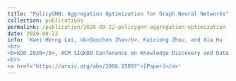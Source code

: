 ```yaml
---
title: "PolicyGNN: Aggregation Optimization for Graph Neural Networks"
collection: publications
permalink: /publication/2020-08-22-policygnn-aggregation-optimization
date: 2020-08-22
info: 'Kwei-Herng Lai, <b>Daochen Zha</b>, Kaixiong Zhou, and Xia Hu
<br>
<b>KDD 2020</b>, ACM SIGKDD Conference on Knowledge Discovery and Data Mining
<br>
<a href="https://arxiv.org/abs/2006.15097">[Paper]</a>'
---
```

